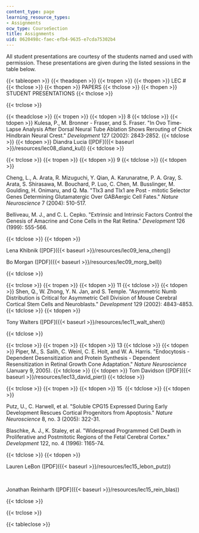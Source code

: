 ```yaml
---
content_type: page
learning_resource_types:
- Assignments
ocw_type: CourseSection
title: Assignments
uid: 0620498c-faec-efb4-9635-e7cda75302b4
---
```


All student presentations are courtesy of the students named and used with permission. These presentations are given during the listed sessions in the table below.

{{< tableopen >}}
{{< theadopen >}}
{{< tropen >}}
{{< thopen >}}
LEC #
{{< thclose >}}
{{< thopen >}}
PAPERS
{{< thclose >}}
{{< thopen >}}
STUDENT PRESENTATIONS
{{< thclose >}}

{{< trclose >}}

{{< theadclose >}}
{{< tropen >}}
{{< tdopen >}}
8
{{< tdclose >}}
{{< tdopen >}}
Kulesa, P., M. Bronner - Fraser, and S. Fraser. "In Ovo Time- Lapse Analysis After Dorsal Neural Tube Ablation Shows Rerouting of Chick Hindbrain Neural Crest." _Development_ 127 (2002): 2843-2852.
{{< tdclose >}}
{{< tdopen >}}
Diandra Lucia ([PDF]({{< baseurl >}}/resources/lec08_diand_kul))
{{< tdclose >}}

{{< trclose >}}
{{< tropen >}}
{{< tdopen >}}
9
{{< tdclose >}}
{{< tdopen >}}


Cheng, L., A. Arata, R. Mizuguchi, Y. Qian, A. Karunaratne, P. A. Gray, S. Arata, S. Shirasawa, M. Bouchard, P. Luo, C. Chen, M. Busslinger, M. Goulding, H. Onimaru, and Q. Ma. "Tlx3 and Tlx1 are Post - mitotic Selector Genes Determining Glutamatergic Over GABAergic Cell Fates." _Nature Neuroscience_ 7 (2004): 510-517.

Belliveau, M. J., and C. L. Cepko. "Extrinsic and Intrinsic Factors Control the Genesis of Amacrine and Cone Cells in the Rat Retina." _Development_ 126 (1999): 555-566.


{{< tdclose >}}
{{< tdopen >}}


Lena Khibnik ([PDF]({{< baseurl >}}/resources/lec09_lena_cheng))  
  
Bo Morgan ([PDF]({{< baseurl >}}/resources/lec09_morg_bell))


{{< tdclose >}}

{{< trclose >}}
{{< tropen >}}
{{< tdopen >}}
11
{{< tdclose >}}
{{< tdopen >}}
Shen, Q., W. Zhong, Y. N. Jan, and S. Temple. "Asymmetric Numb Distribution is Critical for Asymmetric Cell Division of Mouse Cerebral Cortical Stem Cells and Neuroblasts." _Development_ 129 (2002): 4843-4853.
{{< tdclose >}}
{{< tdopen >}}


Tony Walters ([PDF]({{< baseurl >}}/resources/lec11_walt_shen))


{{< tdclose >}}

{{< trclose >}}
{{< tropen >}}
{{< tdopen >}}
13
{{< tdclose >}}
{{< tdopen >}}
Piper, M., S. Salih, C. Weinl, C. E. Holt, and W. A. Harris. "Endocytosis -Dependent Desensitization and Protein Synthesis - Dependent Resensitization in Retinal Growth Cone Adaptation." _Nature_ _Neuroscience_ (January 9, 2005).
{{< tdclose >}}
{{< tdopen >}}
Tom Davidson ([PDF]({{< baseurl >}}/resources/lec13_david_pier))
{{< tdclose >}}

{{< trclose >}}
{{< tropen >}}
{{< tdopen >}}
15 
{{< tdclose >}}
{{< tdopen >}}


Putz, U., C. Harwell, et al. "Soluble CPG15 Expressed During Early Development Rescues Cortical Progenitors from Apoptosis." _Nature Neuroscience_ 8, no. 3 (2005): 322-31.

Blaschke, A. J., K. Staley, et al. "Widespread Programmed Cell Death in Proliferative and Postmitotic Regions of the Fetal Cerebral Cortex." _Development_ 122, no. 4 (1996): 1165-74.


{{< tdclose >}}
{{< tdopen >}}


Lauren LeBon ([PDF]({{< baseurl >}}/resources/lec15_lebon_putz))  
  
 

Jonathan Reinharth ([PDF]({{< baseurl >}}/resources/lec15_rein_blas))


{{< tdclose >}}

{{< trclose >}}

{{< tableclose >}}